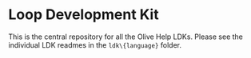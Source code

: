 # Loop Development Kit

This is the central repository for all the Olive Help LDKs. Please see the individual LDK readmes in the `ldk\{language}` folder.
